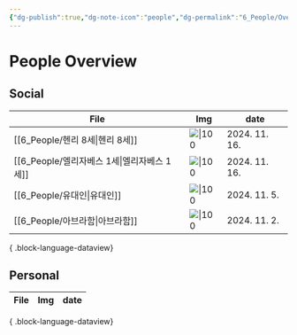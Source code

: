 ```yaml
---
{"dg-publish":true,"dg-note-icon":"people","dg-permalink":"6_People/Overview/people","tags":["people","overview"],"permalink":"/6_People/Overview/people/","dgPassFrontmatter":true,"noteIcon":"people"}
---
```


# People Overview
## Social
| File                               | Img                                                                                                                         | date          |
| ---------------------------------- | --------------------------------------------------------------------------------------------------------------------------- | ------------- |
| [[6_People/헨리 8세\|헨리 8세]]       | ![\|100](https://i.namu.wiki/i/6kSdEL9hvVKaVwIIKrLFcDFHfMBD1ZzqGyhvbhhfa7B6rAKthW-3lWzgDdEzwW6jG96QpYS08VMqb7iuN_nBxw.jpg)  | 2024. 11. 16. |
| [[6_People/엘리자베스 1세\|엘리자베스 1세]] | ![\|100](https://i.namu.wiki/i/qC6Y-dxMyPccDnZOGfI1-E4aKA0AXkdNOdjAxm3h4od1Lz-ZgqvxwkFR7Rhqp6PnY6hLiUezIMr71mo_5S5YKA.webp) | 2024. 11. 16. |
| [[6_People/유대인\|유대인]]           | ![\|100](https://monthly.chosun.com/upload/1005/1005_302_4.jpg)                                                             | 2024. 11. 5.  |
| [[6_People/아브라함\|아브라함]]         | ![\|100](https://www.light-of-truth.org/wp-content/uploads/2018/09/god-gives-isaac-to-abraham.jpg)                          | 2024. 11. 2.  |

{ .block-language-dataview}
## Personal
| File | Img | date |
| ---- | --- | ---- |

{ .block-language-dataview}

